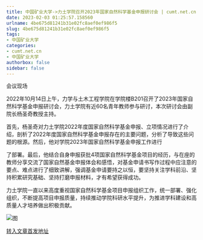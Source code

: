 ```yaml
---
title: 中国矿业大学->力土学院召开2023年国家自然科学基金申报研讨会 | cumt.net.cn
date: 2023-02-03 01:25:57.158560
urlname: 4be675d81241b31e02fc8aef0ef986f5
slug: 4be675d81241b31e02fc8aef0ef986f5
tags: 
- 中国矿业大学
categories:
- cumt.net.cn
- 中国矿业大学
authorbox: false
sidebar: false
---
```

会议现场

2022年10月14日上午，力学与土木工程学院在学院楼B201召开了2023年国家自然科学基金申报研讨会，力土学院有近60名青年教师参与研讨，本次研讨会由副院长杨圣奇教授主持。

首先，杨圣奇对力土学院2022年度国家自然科学基金申报、立项情况进行了介绍，剖析了2022年度国家自然科学基金申报存在的主要问题，分析了导致这些问题的根源。然后，他对学院2023年国家自然科学基金申报工作进行
<!--more-->
了部署。最后，他结合自身申报获批4项国家自然科学基金项目的经历，与在座的教师分享交流了国家自然基金申报体会和感悟，对基金申请书写作过程中应注意的要点、难点进行了细致讲解，强调基金申请要持之以恒，要坚持关注学科前沿、坚持积累研究基础、坚持打磨申报材料，才有希望获得成功。

力土学院一直以来高度重视国家自然科学基金项目申报组织工作，统一部署、强化组织，不断提高项目申报质量，持续推动学院科研水平提升，为推进学科建设和高质量人才培养做出积极贡献。

![图](https://xwzx.cumt.edu.cn/_upload/article/images/d8/4b/0c40496d4f05b9206873d15a715d/1a27a4ca-49d5-4414-965a-2d67be49bd0f.jpg)

[转入文章首发地址](https://xwzx.cumt.edu.cn/b1/89/c523a635273/page.htm)